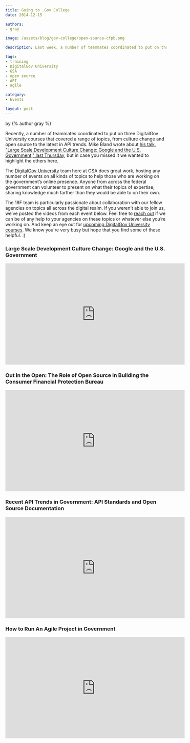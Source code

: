 ```yaml
---
title: Going to .Gov College
date: 2014-12-15

authors:
- gray

image: /assets/blog/gov-college/open-source-cfpb.png

description: Last week, a number of teammates coordinated to put on three DigitalGov University courses that covered a range of topics, from culture change and open source to the latest in API trends.

tags:
- training
- DigitalGov University
- GSA
- open source
- API
- agile

category:
- Events

layout: post
---
```

by {% author gray %}

Recently, a number of teammates coordinated to put on three DigitalGov University courses that covered a range of topics, from culture change and open source to the latest in API trends. Mike Bland wrote about [his talk, "Large Scale Development Culture Change: Google and the U.S. Government," last Thursday](https://18f.gsa.gov/2014/12/11/large-scale-development-culture-change/), but in case you missed it we wanted to highlight the others here.

<!-- more -->

The [DigitalGov University](https://www.digitalgov.gov/digitalgov-university/) team here at GSA does great work, hosting any number of events on all kinds of topics to help those who are working on the government’s online presence.  Anyone from across the federal government can volunteer to present on what their topics of expertise, sharing knowledge much farther than they would be able to on their own.

The 18F team is particularly passionate about collaboration with our fellow agencies on topics all across the digital realm.  If you weren’t able to join us, we’ve posted the videos from each event below.  Feel free to [reach out](mailto:18f@gsa.gov) if we can be of any help to your agencies on these topics or whatever else you’re working on.  And keep an eye out for [upcoming DigitalGov University courses](https://www.digitalgov.gov/events/).  We know you're very busy but hope that you find some of these helpful.  :)

### Large Scale Development Culture Change: Google and the U.S. Government

<iframe width="560" height="315" src="https://www.youtube-nocookie.com/embed/CWSLSHljQLM" frameborder="0" allowfullscreen></iframe>

### Out in the Open: The Role of Open Source in Building the Consumer Financial Protection Bureau

<iframe width="560" height="315" src="https://www.youtube-nocookie.com/embed/tce1B02ZGqc" frameborder="0" allowfullscreen></iframe>

### Recent API Trends in Government: API Standards and Open Source Documentation

<iframe width="560" height="315" src="https://www.youtube-nocookie.com/embed/ZRhRU5y0jEk" frameborder="0" allowfullscreen></iframe>

### How to Run An Agile Project in Government

<iframe width="560" height="315" src="https://www.youtube-nocookie.com/embed/FpBjClJTVQ0" frameborder="0" allowfullscreen></iframe>
